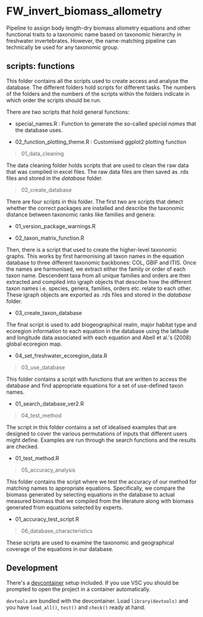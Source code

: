 # FW_invert_biomass_allometry

Pipeline to assign body length-dry biomass allometry equations and other functional traits to a taxonomic name based on taxonomic hierarchy in freshwater invertebrates. However, the name-matching pipeline can technically be used for any taxonomic group.

## scripts: functions

This folder contains all the scripts used to create access and analyse the database. The different folders hold scripts for different tasks. The numbers of the folders and the numbers of the scripts within the folders indicate in which order the scripts should be run.

There are two scripts that hold general functions:

+ special_names.R : Function to generate the so-called *special names* that the database uses.

+ 02_function_plotting_theme.R : Customised ggplot2 plotting function

> 01_data_cleaning

The data cleaning folder holds scripts that are used to clean the raw data that was compiled in excel files. The raw data files are then saved as .rds files and stored in the *database* folder.

> 02_create_database

There are four scripts in this folder. The first two are scripts that detect whether the correct packages are installed and describe the taxonomic distance between taxonomic ranks like families and genera:

+ 01_version_package_warnings.R

+ 02_taxon_matrix_function.R

Then, there is a script that used to create the higher-level taxonomic graphs. This works by first harmonising all taxon names in the equation database to three different taxonomic backbones: COL, GBIF and ITIS. Once the names are harmonised, we extract either the family or order of each taxon name. Descendent taxa from all unique families and orders are then extracted and compiled into igraph objects that describe how the different taxon names i.e. species, genera, families, orders etc. relate to each other. These igraph objects are exported as .rds files and stored in the *database* folder.

+ 03_create_taxon_database

The final script is used to add biogeographical realm, major habitat type and ecoregion information to each equation in the database using the latitude and longitude data associated with each equation and Abell et al.'s (2008) global ecoregion map.

+ 04_set_freshwater_ecoregion_data.R

> 03_use_database

This folder contains a script with functions that are written to access the database and find appropriate equations for a set of use-defined taxon names.

+ 01_search_database_ver2.R

> 04_test_method

The script in this folder contains a set of idealised examples that are designed to cover the various permutations of inputs that different users might define. Examples are run through the search functions and the results are checked.

+ 01_test_method.R

> 05_accuracy_analysis

This folder contains the script where we test the accuracy of our method for matching names to appropriate equations. Specifically, we compare the biomass generated by selecting equations in the database to actual measured biomass that we compiled from the literature along with biomass generated from equations selected by experts.

+ 01_accuracy_test_script.R

> 06_database_characteristics

These scripts are used to examine the taxonomic and geographical coverage of the equations in our database.

## Development

There's a [devcontainer](https://containers.dev/) setup included. If you use
VSC you should be prompted to open the project in a container automatically.

`devtools` are bundled with the devcontainer. Load `library(devtools)` and you
have `load_all()`, `test()` and `check()` ready at hand.